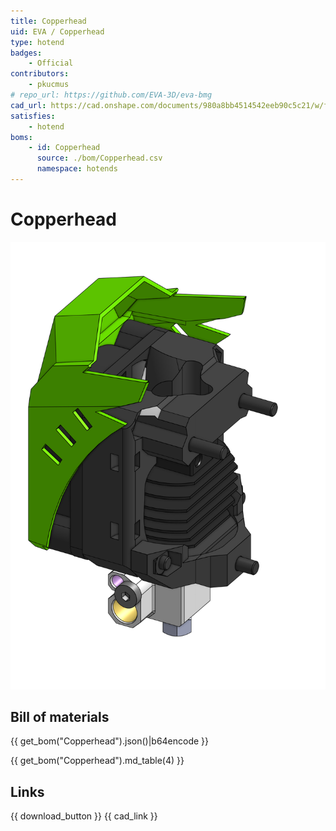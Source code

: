 ```yaml
---
title: Copperhead
uid: EVA / Copperhead
type: hotend
badges:
    - Official
contributors: 
    - pkucmus
# repo_url: https://github.com/EVA-3D/eva-bmg
cad_url: https://cad.onshape.com/documents/980a8bb4514542eeb90c5c21/w/fd1e2bf7da865e46d00cc945/e/7a40b6f26ab1209ef8f4cf56
satisfies:
    - hotend
boms:
    - id: Copperhead
      source: ./bom/Copperhead.csv
      namespace: hotends
---
```


# Copperhead

![preview](assets/Copperhead.png)

## Bill of materials


<add-bom-button name="{{ meta.uid }}">
    {{ get_bom("Copperhead").json()|b64encode }}
</add-bom-button>

{{ get_bom("Copperhead").md_table(4) }}

## Links

{{ download_button }}
{{ cad_link }}
